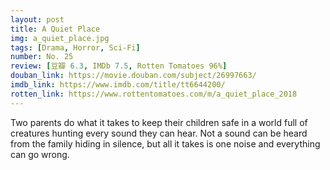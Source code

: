 ```yaml
---
layout: post 
title: A Quiet Place
img: a_quiet_place.jpg
tags: [Drama, Horror, Sci-Fi]
number: No. 25
review: [豆瓣 6.3, IMDb 7.5, Rotten Tomatoes 96%]
douban_link: https://movie.douban.com/subject/26997663/
imdb_link: https://www.imdb.com/title/tt6644200/
rotten_link: https://www.rottentomatoes.com/m/a_quiet_place_2018
---
```


Two parents do what it takes to keep their children safe in a world full of creatures hunting every sound they can hear. Not a sound can be heard from the family hiding in silence, but all it takes is one noise and everything can go wrong.